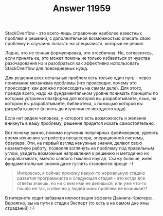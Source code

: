 ﻿---
title: "Answer 11959"
se.owner.user_id: 221771
se.owner.display_name: "Uranus"
se.owner.link: "https://ru.meta.stackoverflow.com/users/221771/uranus"
se.answer_id: 11959
se.question_id: 11956
se.post_type: answer
se.is_accepted: True
---
<p>StackOverflow - это всего-лишь справочник наиболее известных проблем и решений, с дополнительной возможностью описать свою проблему и случайно попасть на специалиста, который ее решил.</p>
<p>Ладно, это не точная формулировка, это отсебятина. Но, согласитесь, если принять ее, это может помочь не только избавиться от чувства разочарования но и разобраться как эффективно использовать StackOverflow для повседневных нужд.</p>
<p>Для решения всех остальных проблем есть только один путь - через понимание механизма проблемы (что происходит, почему это происходит, как должно происходить на самом деле). Для этого, прежде всего, надо на фундаментальном уровне понимать принципы по которым устроена платформа для которой вы разрабатываете, язык, на котором вы разрабатываете, библиотека, с помощью которой вы разрабатываете (в плоть до изучения ее исходного кода).</p>
<p>Если нет рядом человека, у которого есть возможность и желание вникнуть в вашу проблему, решение придется искать самостоятельно.</p>
<p>Вот почему важно, помимо изучения популярных фреймворков, уделять время изучению устройства процессора, операционной системы, браузера. Эти, на первый взгляд ненужные знания, делают свою незаметную работу, позволяя взглянуть на проблему под правильным углом, увидеть возможные направления к решению и методично их прорабатывать, вместо слепого тыканья наугад. Скажу больше, имея фундаментальные знания даже гуглить становится проще :-)</p>
<blockquote>
<p>Интересно, я сейчас прохожу какую-то нормальную стадию развития программиста и следующая стадия - это когда все ответы знаешь, но ни с кем ими не делишься, или уже что-то пошло не так, и обычно у людей моих проблем не возникает?</p>
</blockquote>
<p>В интернете ходит забавная иллюстрация эффекта Данинга-Крюгера: <img src="https://tn.fishki.net/26/upload/post/2020/11/05/3465533/1_9656f891b7fbf18a1e04968fa3a4700e.jpg" alt="" />.
Вероятно, вы на пути к стадии Эксперт (то есть в на самом дне ямы страданий) :-)</p>
